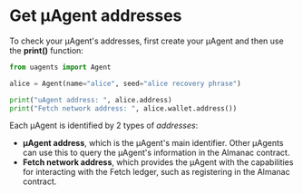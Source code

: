 # Get μAgent addresses

To check your μAgent's addresses, first create your μAgent and then use the **print()** function:

``` py
from uagents import Agent

alice = Agent(name="alice", seed="alice recovery phrase")

print("uAgent address: ", alice.address)
print("Fetch network address: ", alice.wallet.address())
```

Each μAgent is identified by 2 types of _addresses_:

- **μAgent address**, which is the μAgent's main identifier. Other μAgents can use this to query the μAgent's information in the Almanac contract.
- **Fetch network address**, which provides the μAgent with the capabilities for interacting with the Fetch ledger, such as registering in the Almanac contract.

